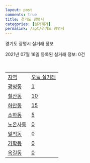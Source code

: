 ```yaml
---
layout: post
comments: true
title: 경기도 광명시
categories: [실거래가]
permalink: /apt/경기도 광명시
---
```


경기도 광명시 실거래 정보

2021년 07월 16일 등록된 실거래 정보: 0건

<script type="text/javascript">
  google.charts.load('current', {'packages':['corechart']});
  google.charts.setOnLoadCallback(drawChart);

  function drawChart() {
    var data = google.visualization.arrayToDataTable([['거래일', '매매', '전월세', '전매'], ['20-07', 227, 350, 3], ['20-08', 223, 449, 11], ['20-09', 203, 398, 12], ['20-10', 192, 463, 14], ['20-11', 258, 468, 15], ['20-12', 346, 465, 24], ['21-01', 398, 477, 18], ['21-02', 315, 561, 9], ['21-03', 254, 602, 12], ['21-04', 155, 472, 8], ['21-05', 220, 520, 3], ['21-06', 187, 378, 1], ['21-07', 16, 138, 0]]);

    var options = {
      title: '최근 1년간 유형별 거래량 추이',
      legend: { position: 'bottom' }
    };

    var chart = new google.visualization.LineChart(document.getElementById('columnchart_material'));
    chart.draw(data, (options));
  }
</script>

<div id="columnchart_material" style="width: 95%; margin-left: -35px"></div>
<br>
<table class="sortable">
  <tr>
    <td><a href="#">지역</a></td>
    <td><a href="#">오늘 실거래</a></td>
  </tr>

  
  <tr class="item">
    <td><a href="경기도 광명시 광명동">광명동</a></td>
    <td><a href="경기도 광명시 광명동">1</a></td>
  </tr>
    

  <tr class="item">
    <td><a href="경기도 광명시 철산동">철산동</a></td>
    <td><a href="경기도 광명시 철산동">10</a></td>
  </tr>
    

  <tr class="item">
    <td><a href="경기도 광명시 하안동">하안동</a></td>
    <td><a href="경기도 광명시 하안동">15</a></td>
  </tr>
    

  <tr class="item">
    <td><a href="경기도 광명시 소하동">소하동</a></td>
    <td><a href="경기도 광명시 소하동">5</a></td>
  </tr>
    

  <tr class="item">
    <td><a href="경기도 광명시 노온사동">노온사동</a></td>
    <td><a href="경기도 광명시 노온사동">0</a></td>
  </tr>
    

  <tr class="item">
    <td><a href="경기도 광명시 일직동">일직동</a></td>
    <td><a href="경기도 광명시 일직동">0</a></td>
  </tr>
    

  <tr class="item">
    <td><a href="경기도 광명시 가학동">가학동</a></td>
    <td><a href="경기도 광명시 가학동">0</a></td>
  </tr>
    

  <tr class="item">
    <td><a href="경기도 광명시 옥길동">옥길동</a></td>
    <td><a href="경기도 광명시 옥길동">0</a></td>
  </tr>
    


</table>


    